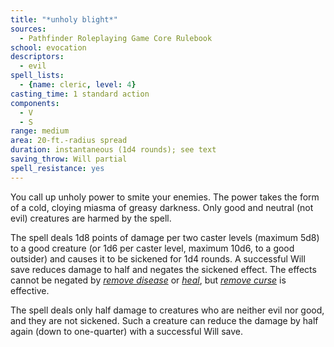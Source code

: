 ```yaml
---
title: "*unholy blight*"
sources:
  - Pathfinder Roleplaying Game Core Rulebook
school: evocation
descriptors:
  - evil
spell_lists:
  - {name: cleric, level: 4}
casting_time: 1 standard action
components:
  - V
  - S
range: medium
area: 20-ft.-radius spread
duration: instantaneous (1d4 rounds); see text
saving_throw: Will partial
spell_resistance: yes
---
```


You call up unholy power to smite your enemies. The power takes the form of a cold, cloying miasma of greasy darkness. Only good and neutral (not evil) creatures are harmed by the spell.

The spell deals 1d8 points of damage per two caster levels (maximum 5d8) to a good creature (or 1d6 per caster level, maximum 10d6, to a good outsider) and causes it to be sickened for 1d4 rounds. A successful Will save reduces damage to half and negates the sickened effect. The effects cannot be negated by [*remove disease*](/spells/remove-disease/) or [*heal*](/spells/heal/), but [*remove curse*](/spells/remove-curse/) is effective.

The spell deals only half damage to creatures who are neither evil nor good, and they are not sickened. Such a creature can reduce the damage by half again (down to one-quarter) with a successful Will save.

